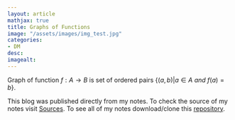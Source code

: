 ```yaml
---
layout: article
mathjax: true
title: Graphs of Functions
image: "/assets/images/img_test.jpg"
categories:
- DM
desc:   
imagealt: 
---
```


Graph of function $f: A \to B$ is set of ordered pairs $\{ (a, b) | a \in A\ and\ f(a)=b \}$.


































































































































































































































































































































































This blog was published directly from my notes.
To check the source of my notes visit [Sources](sources.html).
To see all of my notes download/clone this [repository](https://github.com/bovem/CS).